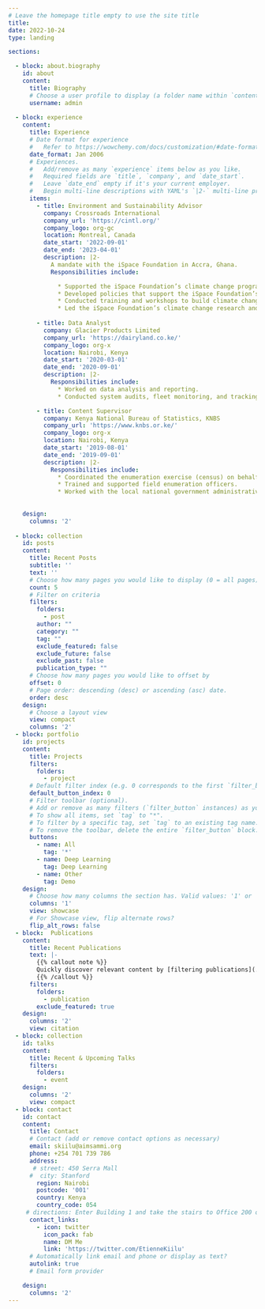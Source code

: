```yaml
---
# Leave the homepage title empty to use the site title
title:
date: 2022-10-24
type: landing

sections:

  - block: about.biography
    id: about
    content:
      title: Biography
      # Choose a user profile to display (a folder name within `content/authors/`)
      username: admin
  
  - block: experience
    content:
      title: Experience
      # Date format for experience
      #   Refer to https://wowchemy.com/docs/customization/#date-format
      date_format: Jan 2006
      # Experiences.
      #   Add/remove as many `experience` items below as you like.
      #   Required fields are `title`, `company`, and `date_start`.
      #   Leave `date_end` empty if it's your current employer.
      #   Begin multi-line descriptions with YAML's `|2-` multi-line prefix.
      items:
        - title: Environment and Sustainability Advisor
          company: Crossroads International
          company_url: 'https://cintl.org/'
          company_logo: org-gc
          location: Montreal, Canada
          date_start: '2022-09-01'
          date_end: '2023-04-01'
          description: |2-
            A mandate with the iSpace Foundation in Accra, Ghana. 
            Responsibilities include:

              * Supported the iSpace Foundation’s climate change programs.
              * Developed policies that support the iSpace Foundation’s 2021–2025 climate action agenda.
              * Conducted training and workshops to build climate change capacity for communities in Ghana.
              * Led the iSpace Foundation’s climate change research and outreach activities.
              
        - title: Data Analyst
          company: Glacier Products Limited
          company_url: 'https://dairyland.co.ke/'
          company_logo: org-x
          location: Nairobi, Kenya
          date_start: '2020-03-01'
          date_end: '2020-09-01'
          description: |2-
            Responsibilities include:
              * Worked on data analysis and reporting.
              * Conducted system audits, fleet monitoring, and tracking, and managed the freezer management system

        - title: Content Supervisor
          company: Kenya National Bureau of Statistics, KNBS
          company_url: 'https://www.knbs.or.ke/'
          company_logo: org-x
          location: Nairobi, Kenya
          date_start: '2019-08-01'
          date_end: '2019-09-01'
          description: |2-
            Responsibilities include:
              * Coordinated the enumeration exercise (census) on behalf of the KNBS director general.
              * Trained and supported field enumeration officers.
              * Worked with the local national government administrative officers (NGAOs) to ensure that the census.
            
          
    design:
      columns: '2'
         
  - block: collection
    id: posts
    content:
      title: Recent Posts
      subtitle: ''
      text: ''
      # Choose how many pages you would like to display (0 = all pages)
      count: 5
      # Filter on criteria
      filters:
        folders:
          - post
        author: ""
        category: ""
        tag: ""
        exclude_featured: false
        exclude_future: false
        exclude_past: false
        publication_type: ""
      # Choose how many pages you would like to offset by
      offset: 0
      # Page order: descending (desc) or ascending (asc) date.
      order: desc
    design:
      # Choose a layout view
      view: compact
      columns: '2'
  - block: portfolio
    id: projects
    content:
      title: Projects
      filters:
        folders:
          - project
      # Default filter index (e.g. 0 corresponds to the first `filter_button` instance below).
      default_button_index: 0
      # Filter toolbar (optional).
      # Add or remove as many filters (`filter_button` instances) as you like.
      # To show all items, set `tag` to "*".
      # To filter by a specific tag, set `tag` to an existing tag name.
      # To remove the toolbar, delete the entire `filter_button` block.
      buttons:
        - name: All
          tag: '*'
        - name: Deep Learning
          tag: Deep Learning
        - name: Other
          tag: Demo
    design:
      # Choose how many columns the section has. Valid values: '1' or '2'.
      columns: '1'
      view: showcase
      # For Showcase view, flip alternate rows?
      flip_alt_rows: false
  - block:  Publications
    content:
      title: Recent Publications
      text: |-
        {{% callout note %}}
        Quickly discover relevant content by [filtering publications](./publication/).
        {{% /callout %}}
      filters:
        folders:
          - publication
        exclude_featured: true
    design:
      columns: '2'
      view: citation
  - block: collection
    id: talks
    content:
      title: Recent & Upcoming Talks
      filters:
        folders:
          - event
    design:
      columns: '2'
      view: compact
  - block: contact
    id: contact
    content:
      title: Contact
      # Contact (add or remove contact options as necessary)
      email: skiilu@aimsammi.org
      phone: +254 701 739 786
      address:
       # street: 450 Serra Mall
      #  city: Stanford
        region: Nairobi
        postcode: '001'
        country: Kenya
        country_code: 054
     # directions: Enter Building 1 and take the stairs to Office 200 on Floor 2
      contact_links:
        - icon: twitter
          icon_pack: fab
          name: DM Me
          link: 'https://twitter.com/EtienneKiilu'
      # Automatically link email and phone or display as text?
      autolink: true
      # Email form provider

    design:
      columns: '2'
---
```

